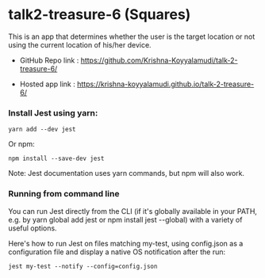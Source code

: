 # talk2-treasure-6 (Squares)

This is an app that determines whether the user is the target location or not using the current location of his/her device.

- GitHub Repo link : https://github.com/Krishna-Koyyalamudi/talk-2-treasure-6/

- Hosted app link : https://krishna-koyyalamudi.github.io/talk-2-treasure-6/


### Install Jest using yarn:

```
yarn add --dev jest
```

Or npm:

```
npm install --save-dev jest
```

Note: Jest documentation uses yarn commands, but npm will also work.

### Running from command line

You can run Jest directly from the CLI (if it's globally available in your PATH, e.g. by yarn global add jest or npm install jest --global) with a variety of useful options.

Here's how to run Jest on files matching my-test, using config.json as a configuration file and display a native OS notification after the run:

```
jest my-test --notify --config=config.json
```



